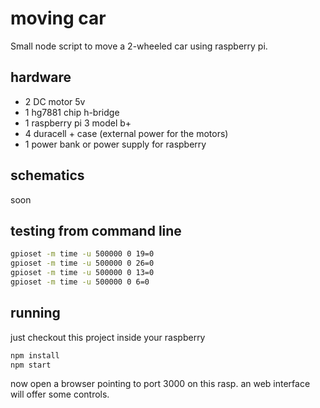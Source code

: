 # moving car

Small node script to move a 2-wheeled car using raspberry pi.

## hardware

- 2 DC motor 5v
- 1 hg7881 chip h-bridge
- 1 raspberry pi 3 model b+
- 4 duracell + case (external power for the motors)
- 1 power bank or power supply for raspberry

## schematics

soon

## testing from command line

```bash
gpioset -m time -u 500000 0 19=0
gpioset -m time -u 500000 0 26=0
gpioset -m time -u 500000 0 13=0
gpioset -m time -u 500000 0 6=0
```

## running

just checkout this project inside your raspberry

```bash
npm install
npm start
```

now open a browser pointing to port 3000 on this rasp. an web interface will
offer some controls.

